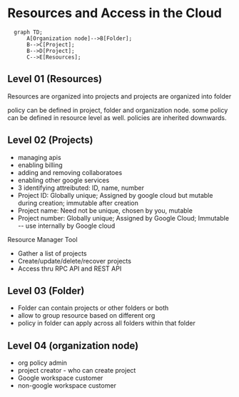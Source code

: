 # Resources and Access in the Cloud

```mermaid
  graph TD;
      A[Organization node]-->B[Folder];
      B-->C[Project];
      B-->D[Project];
      C-->E[Resources];
```

## Level 01 (Resources)
Resources are organized into projects and projects are organized into folder

policy can be defined in project, folder and organization node.
some policy can be defined in resource level as well.
policies are inherited downwards.

## Level 02 (Projects)
* managing apis
* enabling billing
* adding and removing collaboratoes
* enabling other google services
* 3 identifying attreibuted: ID, name, number
* Project ID: Globally unique; Assigned by google cloud but mutable during creation; immutable after creation
* Project name: Need not be unique, chosen by you, mutable
* Project number: Globally unique; Assigned by Google Cloud; Immutable -- use internally by Google cloud

Resource Manager Tool
* Gather a list of projects
* Create/update/delete/recover projects
* Access thru RPC API and REST API

## Level 03 (Folder)
* Folder can contain projects or other folders or both
* allow to group resource based on different org
* policy in folder can apply across all folders within that folder
  
## Level 04 (organization node)
* org policy admin
* project creator - who can create project
* Google workspace customer
* non-google workspace customer
